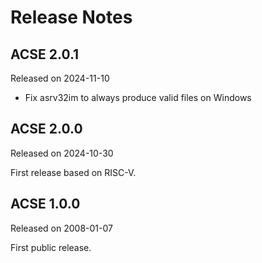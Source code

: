 # Release Notes

## ACSE 2.0.1

Released on 2024-11-10

- Fix asrv32im to always produce valid files on Windows

## ACSE 2.0.0

Released on 2024-10-30

First release based on RISC-V.

## ACSE 1.0.0

Released on 2008-01-07

First public release.
